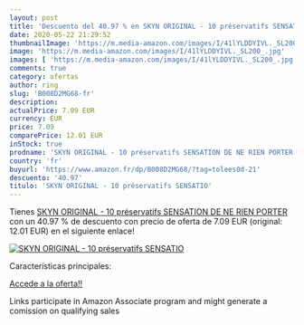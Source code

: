 ```yaml
---
layout: post
title: 'Descuento del 40.97 % en SKYN ORIGINAL - 10 préservatifs SENSATIO'
date: 2020-05-22 21:29:52
thumbnailImage: 'https://m.media-amazon.com/images/I/41lYLDDYIVL._SL200_.jpg'
image: 'https://m.media-amazon.com/images/I/41lYLDDYIVL._SL200_.jpg'
images: [ 'https://m.media-amazon.com/images/I/41lYLDDYIVL._SL200_.jpg' ]
comments: true
category: ofertas
author: ring
slug: 'B008D2MG68-fr'
description:
actualPrice: 7.09 EUR
currency: EUR
price: 7.09
comparePrice: 12.01 EUR
inStock: true
prodname: 'SKYN ORIGINAL - 10 préservatifs SENSATION DE NE RIEN PORTER'
country: 'fr'
buyurl: 'https://www.amazon.fr/dp/B008D2MG68/?tag=tolees0d-21'
descuento: '40.97'
titulo: 'SKYN ORIGINAL - 10 préservatifs SENSATIO'
---
```


Tienes [SKYN ORIGINAL - 10 préservatifs SENSATION DE NE RIEN PORTER](https://www.amazon.fr/dp/B008D2MG68/?tag=tolees0d-21) con un 40.97 % de descuento con precio de oferta de 7.09 EUR (original: 12.01 EUR) en el siguiente enlace!

[![SKYN ORIGINAL - 10 préservatifs SENSATIO](https://m.media-amazon.com/images/I/41lYLDDYIVL._SL200_.jpg)](https://www.amazon.fr/dp/B008D2MG68/?tag=tolees0d-21)

Características principales:


[Accede a la oferta!!](https://www.amazon.fr/dp/B008D2MG68/?tag=tolees0d-21)

Links participate in Amazon Associate program and might generate a comission on qualifying sales


